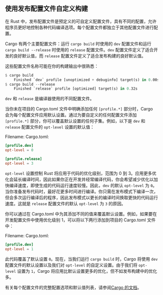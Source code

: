 ## 使用发布配置文件自定义构建

在 Rust 中，发布配置文件是预定义的可自定义配置文件，具有不同的配置，允许程序员更好地控制各种代码编译选项。每个配置文件都独立于其他配置文件进行配置。

Cargo 有两个主要配置文件：运行 `cargo build` 时使用的 `dev` 配置文件和运行 `cargo build --release` 时使用的 `release` 配置文件。`dev` 配置文件定义了适合开发的良好默认值，而 `release` 配置文件定义了适合发布构建的良好默认值。

这些配置文件名称可能在你的构建输出中很熟悉：

```rust
$ cargo build
    Finished `dev` profile [unoptimized + debuginfo] target(s) in 0.00s
$ cargo build --release
    Finished `release` profile [optimized] target(s) in 0.32s
```

`dev` 和 `release` 是编译器使用的不同配置文件。

当你未在项目的 Cargo.toml 文件中明确添加任何 `[profile.*]` 部分时，Cargo 会为每个配置文件应用默认设置。通过为要自定义的任何配置文件添加 `[profile.*]` 部分，你可以覆盖默认设置的任何子集。例如，以下是 `dev` 和 `release` 配置文件的 `opt-level` 设置的默认值：

Filename: Cargo.toml:

```toml
[profile.dev]
opt-level = 0

[profile.release]
opt-level = 3
```

`opt-level` 设置控制 Rust 将应用于代码的优化级别，范围为 0 到 3。应用更多优化会延长编译时间，因此如果你正在开发并经常编译代码，你会希望减少优化以加快编译速度，即使生成的代码运行速度较慢。因此，`dev` 的默认 `opt-level` 为 `0`。当你准备发布代码时，最好花更多时间进行编译。你只需在发布模式下编译一次，但会多次运行编译后的程序，因此发布模式以更长的编译时间换取更快的代码运行速度。这就是 `release` 配置文件的默认 `opt-level` 为 `3` 的原因。

你可以通过在 Cargo.toml 中为其添加不同的值来覆盖默认设置。例如，如果要在开发配置文件中使用优化级别 1，可以将以下两行添加到项目的 Cargo.toml 文件中：

Filename: Cargo.toml:

```toml
[profile.dev]
opt-level = 1
```

此代码覆盖了默认设置 `0`。现在，当我们运行 `cargo build` 时，Cargo 将使用 `dev` 配置文件的默认设置以及我们对 `opt-level` 的自定义设置。由于我们将 `opt-level` 设置为 `1`，Cargo 将应用比默认设置更多的优化，但不如发布构建中的优化多。

有关每个配置文件的完整配置选项和默认值列表，请参阅[Cargo 的文档](https://doc.rust-lang.org/cargo/reference/profiles.html)。

